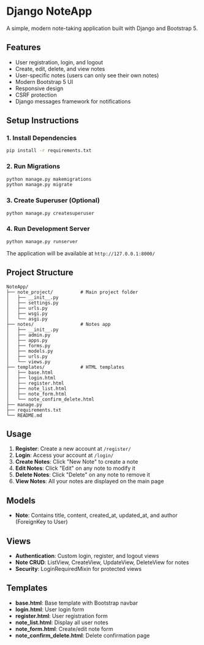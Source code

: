# Django NoteApp

A simple, modern note-taking application built with Django and Bootstrap 5.

## Features

- User registration, login, and logout
- Create, edit, delete, and view notes
- User-specific notes (users can only see their own notes)
- Modern Bootstrap 5 UI
- Responsive design
- CSRF protection
- Django messages framework for notifications

## Setup Instructions

### 1. Install Dependencies

```bash
pip install -r requirements.txt
```

### 2. Run Migrations

```bash
python manage.py makemigrations
python manage.py migrate
```

### 3. Create Superuser (Optional)

```bash
python manage.py createsuperuser
```

### 4. Run Development Server

```bash
python manage.py runserver
```

The application will be available at `http://127.0.0.1:8000/`

## Project Structure

```
NoteApp/
├── note_project/          # Main project folder
│   ├── __init__.py
│   ├── settings.py
│   ├── urls.py
│   ├── wsgi.py
│   └── asgi.py
├── notes/                 # Notes app
│   ├── __init__.py
│   ├── admin.py
│   ├── apps.py
│   ├── forms.py
│   ├── models.py
│   ├── urls.py
│   └── views.py
├── templates/             # HTML templates
│   ├── base.html
│   ├── login.html
│   ├── register.html
│   ├── note_list.html
│   ├── note_form.html
│   └── note_confirm_delete.html
├── manage.py
├── requirements.txt
└── README.md
```

## Usage

1. **Register**: Create a new account at `/register/`
2. **Login**: Access your account at `/login/`
3. **Create Notes**: Click "New Note" to create a note
4. **Edit Notes**: Click "Edit" on any note to modify it
5. **Delete Notes**: Click "Delete" on any note to remove it
6. **View Notes**: All your notes are displayed on the main page

## Models

- **Note**: Contains title, content, created_at, updated_at, and author (ForeignKey to User)

## Views

- **Authentication**: Custom login, register, and logout views
- **Note CRUD**: ListView, CreateView, UpdateView, DeleteView for notes
- **Security**: LoginRequiredMixin for protected views

## Templates

- **base.html**: Base template with Bootstrap navbar
- **login.html**: User login form
- **register.html**: User registration form
- **note_list.html**: Display all user notes
- **note_form.html**: Create/edit note form
- **note_confirm_delete.html**: Delete confirmation page
